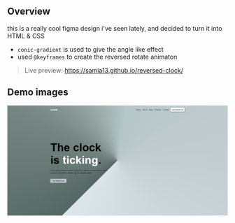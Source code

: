 ## Overview
this is a really cool figma design i've seen lately, and decided to turn it into HTML & CSS <br/>
- `conic-gradient` is used to give the angle like effect <br/>
- used `@keyframes` to create the reversed rotate animaton
> Live preview: https://samia13.github.io/reversed-clock/
## Demo images
![clock image](https://github.com/samia13/reversed-clock/blob/9e3581880f7d70adcf26475011aadc2ab15d5525/Reversed-Clock-animation.png)
